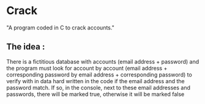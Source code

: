 # Crack

"A program coded in C to crack accounts."

## The idea :

There is a fictitious database with accounts (email address + password) and the program must look for account by account (email address + corresponding password by email address + corresponding password) to verify with in data hard written in the code if the email address and the password match. If so, in the console, next to these email addresses and passwords, there will be marked true, otherwise it will be marked false
